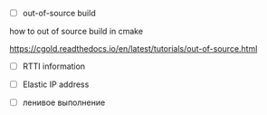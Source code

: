 - [ ] out-of-source build

how to out of source build in cmake

https://cgold.readthedocs.io/en/latest/tutorials/out-of-source.html

- [ ] RTTI information

- [ ]  Elastic IP address

- [ ] ленивое выполнение 
